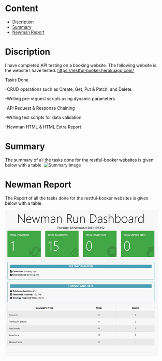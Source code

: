 # Content    
- [ Discription](#discription )
- [Summary](#summary) 
- [Newman Report](#newmanreport) 
# Discription 
I have completed API testing on a booking website. The following website is the website I have tested. https://restful-booker.herokuapp.com/

Tasks Done

-CRUD operations such as Create, Get, Put & Patch, and Delete.

-Writing pre-request scripts using dynamic parameters

-API Request & Response Chaining

-Writing test scripts for data validation.

-Newman HTML & HTML Extra Report

# Summary 
The summary of all the tasks done for the restful-booker websites is given below with a table.
![Summary image](Image/report_table.png)

# Newman Report
The Report of all the tasks done for the restful-booker websites is given below with a table.

![Newman Report](Image/newman_report.JPG)
